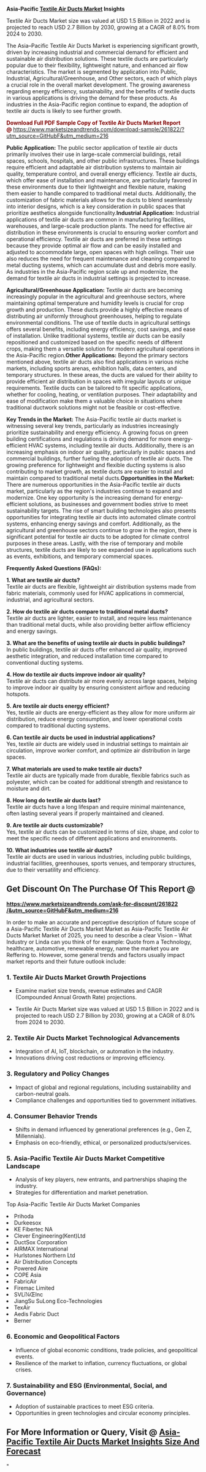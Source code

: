<p><strong>Asia-Pacific&nbsp;<a href=""https://www.marketsizeandtrends.com/download-sample/261822/&amp;utm_source=GitHubF&amp;utm_medium=216"">Textile Air Ducts Market</a> Insights</strong></p><p>Textile Air Ducts Market size was valued at USD 1.5 Billion in 2022 and is projected to reach USD 2.7 Billion by 2030, growing at a CAGR of 8.0% from 2024 to 2030.</p><p><p>The Asia–Pacific Textile Air Ducts Market is experiencing significant growth, driven by increasing industrial and commercial demand for efficient and sustainable air distribution solutions. These textile ducts are particularly popular due to their flexibility, lightweight nature, and enhanced air flow characteristics. The market is segmented by application into Public, Industrial, Agricultural/Greenhouse, and Other sectors, each of which plays a crucial role in the overall market development. The growing awareness regarding energy efficiency, sustainability, and the benefits of textile ducts in various applications is driving the demand for these products. As industries in the Asia-Pacific region continue to expand, the adoption of textile air ducts is likely to see further growth. <p><strong><span style="color: #800000;">Download Full PDF Sample Copy of Textile Air Ducts Market Report @</span>&nbsp;</strong><a href="https://www.marketsizeandtrends.com/download-sample/261822/?utm_source=GitHubF&amp;utm_medium=216" target="_blank">https://www.marketsizeandtrends.com/download-sample/261822/?utm_source=GitHubF&amp;utm_medium=216</a></p></p><p><b>Public Application:</b> The public sector application of textile air ducts primarily involves their use in large-scale commercial buildings, retail spaces, schools, hospitals, and other public infrastructures. These buildings require efficient and adaptable air distribution systems to maintain air quality, temperature control, and overall energy efficiency. Textile air ducts, which offer ease of installation and maintenance, are particularly favored in these environments due to their lightweight and flexible nature, making them easier to handle compared to traditional metal ducts. Additionally, the customization of fabric materials allows for the ducts to blend seamlessly into interior designs, which is a key consideration in public spaces that prioritize aesthetics alongside functionality.<b>Industrial Application:</b> Industrial applications of textile air ducts are common in manufacturing facilities, warehouses, and large-scale production plants. The need for effective air distribution in these environments is crucial to ensuring worker comfort and operational efficiency. Textile air ducts are preferred in these settings because they provide optimal air flow and can be easily installed and adjusted to accommodate large, open spaces with high ceilings. Their use also reduces the need for frequent maintenance and cleaning compared to metal ducting systems, which can accumulate dust and debris more easily. As industries in the Asia-Pacific region scale up and modernize, the demand for textile air ducts in industrial settings is projected to increase.<p><b>Agricultural/Greenhouse Application:</b> Textile air ducts are becoming increasingly popular in the agricultural and greenhouse sectors, where maintaining optimal temperature and humidity levels is crucial for crop growth and production. These ducts provide a highly effective means of distributing air uniformly throughout greenhouses, helping to regulate environmental conditions. The use of textile ducts in agricultural settings offers several benefits, including energy efficiency, cost savings, and ease of installation. Unlike traditional systems, textile air ducts can be easily repositioned and customized based on the specific needs of different crops, making them a versatile solution for modern agricultural operations in the Asia-Pacific region.<b>Other Applications:</b> Beyond the primary sectors mentioned above, textile air ducts also find applications in various niche markets, including sports arenas, exhibition halls, data centers, and temporary structures. In these areas, the ducts are valued for their ability to provide efficient air distribution in spaces with irregular layouts or unique requirements. Textile ducts can be tailored to fit specific applications, whether for cooling, heating, or ventilation purposes. Their adaptability and ease of modification make them a valuable choice in situations where traditional ductwork solutions might not be feasible or cost-effective.<p><b>Key Trends in the Market:</b> The Asia-Pacific textile air ducts market is witnessing several key trends, particularly as industries increasingly prioritize sustainability and energy efficiency. A growing focus on green building certifications and regulations is driving demand for more energy-efficient HVAC systems, including textile air ducts. Additionally, there is an increasing emphasis on indoor air quality, particularly in public spaces and commercial buildings, further fueling the adoption of textile air ducts. The growing preference for lightweight and flexible ducting systems is also contributing to market growth, as textile ducts are easier to install and maintain compared to traditional metal ducts.<b>Opportunities in the Market:</b> There are numerous opportunities in the Asia-Pacific textile air ducts market, particularly as the region's industries continue to expand and modernize. One key opportunity is the increasing demand for energy-efficient solutions, as businesses and government bodies strive to meet sustainability targets. The rise of smart building technologies also presents opportunities for integrating textile air ducts into automated climate control systems, enhancing energy savings and comfort. Additionally, as the agricultural and greenhouse sectors continue to grow in the region, there is significant potential for textile air ducts to be adopted for climate control purposes in these areas. Lastly, with the rise of temporary and mobile structures, textile ducts are likely to see expanded use in applications such as events, exhibitions, and temporary commercial spaces.<p><b>Frequently Asked Questions (FAQs):</b></p><p><b>1. What are textile air ducts?</b><br>Textile air ducts are flexible, lightweight air distribution systems made from fabric materials, commonly used for HVAC applications in commercial, industrial, and agricultural sectors.</p><p><b>2. How do textile air ducts compare to traditional metal ducts?</b><br>Textile air ducts are lighter, easier to install, and require less maintenance than traditional metal ducts, while also providing better airflow efficiency and energy savings.</p><p><b>3. What are the benefits of using textile air ducts in public buildings?</b><br>In public buildings, textile air ducts offer enhanced air quality, improved aesthetic integration, and reduced installation time compared to conventional ducting systems.</p><p><b>4. How do textile air ducts improve indoor air quality?</b><br>Textile air ducts can distribute air more evenly across large spaces, helping to improve indoor air quality by ensuring consistent airflow and reducing hotspots.</p><p><b>5. Are textile air ducts energy efficient?</b><br>Yes, textile air ducts are energy-efficient as they allow for more uniform air distribution, reduce energy consumption, and lower operational costs compared to traditional ducting systems.</p><p><b>6. Can textile air ducts be used in industrial applications?</b><br>Yes, textile air ducts are widely used in industrial settings to maintain air circulation, improve worker comfort, and optimize air distribution in large spaces.</p><p><b>7. What materials are used to make textile air ducts?</b><br>Textile air ducts are typically made from durable, flexible fabrics such as polyester, which can be coated for additional strength and resistance to moisture and dirt.</p><p><b>8. How long do textile air ducts last?</b><br>Textile air ducts have a long lifespan and require minimal maintenance, often lasting several years if properly maintained and cleaned.</p><p><b>9. Are textile air ducts customizable?</b><br>Yes, textile air ducts can be customized in terms of size, shape, and color to meet the specific needs of different applications and environments.</p><p><b>10. What industries use textile air ducts?</b><br>Textile air ducts are used in various industries, including public buildings, industrial facilities, greenhouses, sports venues, and temporary structures, due to their versatility and efficiency.</p></p><h2><strong>Get Discount On The Purchase Of This Report @&nbsp;</strong></h2><p><strong><a href=""https://www.marketsizeandtrends.com/ask-for-discount/261822/&amp;utm_source=GitHubF&amp;utm_medium=216"" target=""_blank"">https://www.marketsizeandtrends.com/ask-for-discount/261822<br />/&amp;utm_source=GitHubF&amp;utm_medium=216</a></strong></p><p>In order to make an accurate and perceptive description of future scope of a Asia-Pacific&nbsp;Textile Air Ducts Market Market as Asia-Pacific&nbsp;Textile Air Ducts Market Market of 2025, you need to describe a clear Vision &ndash; What Industry or Linda can you think of for example: Quote from a Technology, healthcare, automotive, renewable energy, name the market you are Reffering to. However, some general trends and factors usually impact market reports and their future outlook include:</p><h3>1.&nbsp;<strong>Textile Air Ducts Market Growth Projections</strong></h3><ul><li>Examine market size trends, revenue estimates and CAGR (Compounded Annual Growth Rate) projections.</li><li><p>Textile Air Ducts Market size was valued at USD 1.5 Billion in 2022 and is projected to reach USD 2.7 Billion by 2030, growing at a CAGR of 8.0% from 2024 to 2030.</p></li></ul><h3>2.&nbsp;<strong>Textile Air Ducts Market Technological Advancements</strong></h3><ul><li>Integration of AI, IoT, blockchain, or automation in the industry.</li><li>Innovations driving cost reductions or improving efficiency.</li></ul><h3>3.&nbsp;<strong>Regulatory and Policy Changes</strong></h3><ul><li>Impact of global and regional regulations, including sustainability and carbon-neutral goals.</li><li>Compliance challenges and opportunities tied to government initiatives.</li></ul><h3>4.&nbsp;<strong>Consumer Behavior Trends</strong></h3><ul><li>Shifts in demand influenced by generational preferences (e.g., Gen Z, Millennials).</li><li>Emphasis on eco-friendly, ethical, or personalized products/services.</li></ul><h3>5.&nbsp;<strong>Asia-Pacific Textile Air Ducts Market Competitive Landscape</strong></h3><ul><li>Analysis of key players, new entrants, and partnerships shaping the industry.</li><li>Strategies for differentiation and market penetration.</li></ul><p data-pm-slice=""1 1 []"">Top Asia-Pacific Textile Air Ducts Market Companies</p><div data-test-id=""""><p><li>Prihoda</li><li> Durkeesox</li><li> KE Fibertec NA</li><li> Clever Engineering(Kent)Ltd</li><li> DuctSox Corporation</li><li> AIRMAX International</li><li> Hurlstones Northern Ltd</li><li> Air Distribution Concepts</li><li> Powered Aire</li><li> COPE Asia</li><li> FabricAir</li><li> Firemac Limited</li><li> SVLï¼ŒInc</li><li> JiangSu SuLong Eco-Technologies</li><li> TexAir</li><li> Aedis Fabric Duct</li><li> Berner</li></p></div><h3>6.&nbsp;<strong>Economic and Geopolitical Factors</strong></h3><ul><li>Influence of global economic conditions, trade policies, and geopolitical events.</li><li>Resilience of the market to inflation, currency fluctuations, or global crises.</li></ul><h3>7.&nbsp;<strong>Sustainability and ESG (Environmental, Social, and Governance)</strong></h3><ul><li>Adoption of sustainable practices to meet ESG criteria.</li><li>Opportunities in green technologies and circular economy principles.</li></ul><h2><strong>For More Information or Query, Visit @&nbsp;</strong><a href=""https://www.verifiedmarketreports.com/product/textile-air-ducts-market/"" target=""_blank"">Asia-Pacific Textile Air Ducts Market Insights Size And Forecast</a></h2>"
